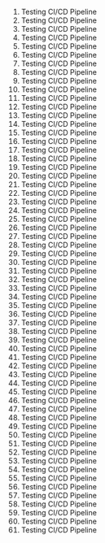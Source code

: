 
1. Testing CI/CD Pipeline
2. Testing CI/CD Pipeline
3. Testing CI/CD Pipeline
4. Testing CI/CD Pipeline
5. Testing CI/CD Pipeline
6. Testing CI/CD Pipeline
7. Testing CI/CD Pipeline
8. Testing CI/CD Pipeline
9. Testing CI/CD Pipeline
9. Testing CI/CD Pipeline
9. Testing CI/CD Pipeline
9. Testing CI/CD Pipeline
9. Testing CI/CD Pipeline
10. Testing CI/CD Pipeline
10. Testing CI/CD Pipeline
10. Testing CI/CD Pipeline
10. Testing CI/CD Pipeline
10. Testing CI/CD Pipeline
10. Testing CI/CD Pipeline
10. Testing CI/CD Pipeline
10. Testing CI/CD Pipeline
10. Testing CI/CD Pipeline
10. Testing CI/CD Pipeline
10. Testing CI/CD Pipeline
11. Testing CI/CD Pipeline
12. Testing CI/CD Pipeline
12. Testing CI/CD Pipeline
12. Testing CI/CD Pipeline
12. Testing CI/CD Pipeline
12. Testing CI/CD Pipeline
12. Testing CI/CD Pipeline
12. Testing CI/CD Pipeline
12. Testing CI/CD Pipeline
12. Testing CI/CD Pipeline
12. Testing CI/CD Pipeline
12. Testing CI/CD Pipeline
12. Testing CI/CD Pipeline
12. Testing CI/CD Pipeline
12. Testing CI/CD Pipeline
12. Testing CI/CD Pipeline
12. Testing CI/CD Pipeline
12. Testing CI/CD Pipeline
12. Testing CI/CD Pipeline
12. Testing CI/CD Pipeline
12. Testing CI/CD Pipeline
12. Testing CI/CD Pipeline
12. Testing CI/CD Pipeline
12. Testing CI/CD Pipeline
12. Testing CI/CD Pipeline
12. Testing CI/CD Pipeline
12. Testing CI/CD Pipeline
12. Testing CI/CD Pipeline
12. Testing CI/CD Pipeline
12. Testing CI/CD Pipeline
12. Testing CI/CD Pipeline
12. Testing CI/CD Pipeline
12. Testing CI/CD Pipeline
12. Testing CI/CD Pipeline
12. Testing CI/CD Pipeline
12. Testing CI/CD Pipeline
12. Testing CI/CD Pipeline

